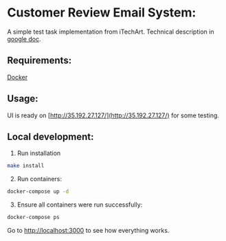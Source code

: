 Customer Review Email System:
=============================
A simple test task implementation from iTechArt.
Technical description in [google doc](https://docs.google.com/document/d/1RVXLkRCXvY1LuEW1ZurSFfEt0fC4A63Zgu6qXRkG1kE/edit).

Requirements:
-------------

[Docker](https://www.docker.com/)

Usage:
------

UI is ready on [http://35.192.27.127/](http://35.192.27.127/) for some testing.

Local development:
-----------------

1. Run installation
```bash
make install
```

2. Run containers:
```bash
docker-compose up -d
```

3. Ensure all containers were run successfully:
```bash
docker-compose ps
```

Go to [http://localhost:3000](http://localhost:3000) to see how everything works.


